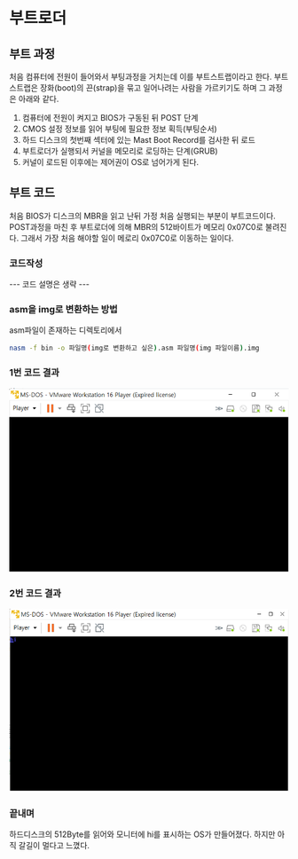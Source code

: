#  부트로더

## 부트 과정

처음 컴퓨터에 전원이 들어와서 부팅과정을 거치는데 이를 부트스트랩이라고 한다. 부트스트랩은 장화(boot)의 끈(strap)을 묶고 일어나려는 사람을 가르키기도 하며 그 과정은 아래와 같다.

1. 컴퓨터에 전원이 켜지고 BIOS가 구동된 뒤 POST 단계
2. CMOS 설정 정보를 읽어 부팅에 필요한 정보 획득(부팅순서)
3. 하드 디스크의 첫번째 섹터에 있는 Mast Boot Record를 검사한 뒤 로드
4. 부트로더가 실행되서 커널을 메모리로 로딩하는 단계(GRUB)
5. 커널이 로드된 이후에는 제어권이 OS로 넘어가게 된다.

## 부트 코드

처음 BIOS가 디스크의 MBR을 읽고 난뒤 가정 처음 실행되는 부분이 부트코드이다. POST과정을 마친 후 부트로더에 의해 MBR의 512바이트가 메모리 0x07C0로 불려진다. 그래서 가장 처음 해야할 일이 메로리 0x07C0로 이동하는 일이다.

### 코드작성

--- 코드 설명은 생략 ---

### asm을 img로 변환하는 방법

asm파일이 존재하는 디렉토리에서

```bash
nasm -f bin -o 파일명(img로 변환하고 싶은).asm 파일명(img 파일이름).img
```

### 1번 코드 결과

![1번 코드 결과](./boot1결과.PNG)

### 2번 코드 결과

![2번 코드 결과](./boot2결과.PNG)

### 끝내며

하드디스크의 512Byte를 읽어와 모니터에 hi를 표시하는 OS가 만들어졌다. 하지만 아직 갈길이 멀다고 느꼈다.
